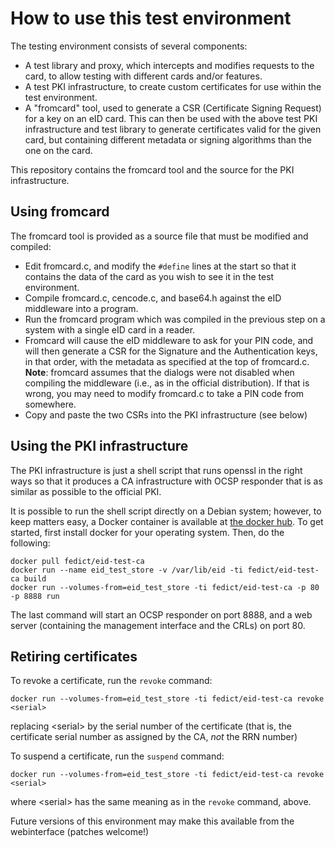 # How to use this test environment

The testing environment consists of several components:

- A test library and proxy, which intercepts and modifies requests to
  the card, to allow testing with different cards and/or features.
- A test PKI infrastructure, to create custom certificates
  for use within the test environment.
- A "fromcard" tool, used to generate a CSR (Certificate Signing
  Request) for a key on an eID card. This can then be used with the
  above test PKI infrastructure and test library to generate
  certificates valid for the given card, but containing different
  metadata or signing algorithms than the one on the card.

This repository contains the fromcard tool and the source for the PKI
infrastructure.

## Using fromcard

The fromcard tool is provided as a source file that must be modified and
compiled:

- Edit fromcard.c, and modify the `#define` lines at the start so that it
  contains the data of the card as you wish to see it in the test
  environment.
- Compile fromcard.c, cencode.c, and base64.h against the eID middleware
  into a program.
- Run the fromcard program which was compiled in the previous step on a
  system with a single eID card in a reader.
- Fromcard will cause the eID middleware to ask for your PIN code, and
  will then generate a CSR for the Signature and the Authentication
  keys, in that order, with the metadata as specified at the top of
  fromcard.c. **Note**: fromcard assumes that the dialogs were not
  disabled when compiling the middleware (i.e., as in the official
  distribution). If that is wrong, you may need to modify fromcard.c to
  take a PIN code from somewhere.
- Copy and paste the two CSRs into the PKI infrastructure (see below)

## Using the PKI infrastructure

The PKI infrastructure is just a shell script that runs openssl in the
right ways so that it produces a CA infrastructure with OCSP responder
that is as similar as possible to the official PKI.

It is possible to run the shell script directly on a Debian system;
however, to keep matters easy, a Docker container is available at [the
docker hub](https://hub.docker.com/f/fedict/eid-test-ca). To get
started, first install docker for your operating system. Then, do the
following:

    docker pull fedict/eid-test-ca
    docker run --name eid_test_store -v /var/lib/eid -ti fedict/eid-test-ca build
    docker run --volumes-from=eid_test_store -ti fedict/eid-test-ca -p 80 -p 8888 run

The last command will start an OCSP responder on port 8888, and a web
server (containing the management interface and the CRLs) on port 80.

## Retiring certificates

To revoke a certificate, run the `revoke` command:

    docker run --volumes-from=eid_test_store -ti fedict/eid-test-ca revoke <serial>

replacing &lt;serial&gt; by the serial number of the certificate (that
is, the certificate serial number as assigned by the CA, *not* the RRN
number)

To suspend a certificate, run the `suspend` command:

    docker run --volumes-from=eid_test_store -ti fedict/eid-test-ca revoke <serial>

where &lt;serial&gt; has the same meaning as in the `revoke` command,
above.

Future versions of this environment may make this available from the
webinterface (patches welcome!)
